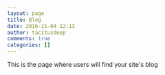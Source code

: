 ```yaml
---
layout: page
title: Blog
date: 2016-11-04 12:13
author: tacitusdeep
comments: true
categories: []
---
```

This is the page where users will find your site's blog
